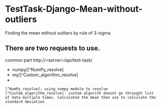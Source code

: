 # TestTask-Django-Mean-without-outliers
Finding the mean without outliers by rule of 3-sigma

## There are two requests to use.
common part http://\<server\>/api/test-task/
- numpy/[^NumPy_resolve]
- my/[^Custom_algorithm_resolve]
- 
~~~~
[^NumPy_resolve]: using numpy module to resolve
[^Custom_algorithm_resolve]: custom algorith doesnt go throught list of data multiple times. Calculated the mean then use to calculate the standard deviation